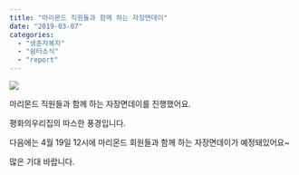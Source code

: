 ```yaml
---
title: "마리몬드 직원들과 함께 하는 자장면데이"
date: "2019-03-07"
categories: 
  - "생존자복지"
  - "쉼터소식"
  - "report"
---
```


![](http://womenandwar.net/kr/wp-content/uploads/2019/03/KakaoTalk_20190325_115218834.jpg)

마리몬드 직원들과 함께 하는 자장면데이를 진행했어요.

평화의우리집의 따스한 풍경입니다. 

다음에는 4월 19일 12시에 마리몬드 회원들과 함께 하는 자장면데이가 예정돼있어요~

많은 기대 바랍니다.
